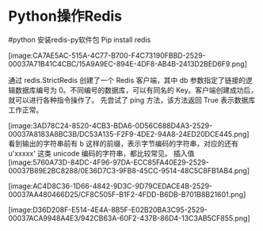 # Python操作Redis
#python
安装redis-py软件包
Pip install redis

[image:CA7AE5AC-515A-4C77-B700-F4C73190FBBD-2529-00037A71B41C4CBC/15A9A9EC-894E-4DF8-AB4B-2413D2BED6F9.png]

通过 redis.StrictRedis 创建了一个 Redis 客户端，其中 db 参数指定了链接的逻辑数据库编号为 0。不同编号的数据库，可以有同名的 Key。客户端创建成功后，就可以进行各种指令操作了。 先尝试了 ping 方法，该方法返回 True 表示数据库工作正常。

[image:3AD78C24-8520-4CB3-BDA6-0D56C688D4A3-2529-00037A8183A8BC3B/DC53A135-F2F9-4DE2-94A8-24ED20DCE445.png]
看到输出的字符串前有 b 这样的前缀，表示字节编码的字符串，对应的还有 u'xxxxx' 这类 unicode 编码的字符串，都比较常见。
插入值
[image:5760A73D-84DC-4F96-97DA-ECC85FA40E29-2529-00037B89E2BC8288/0E36D7C3-9FB8-45CC-9514-48C5C8FB1AB4.png]


[image:AC4D8C36-1D66-4842-9D3C-9D79CEDACE4B-2529-00037AA480466D25/CF8C505F-B1F2-4FDD-B6DB-B701B8B21601.png]

[image:D36D208F-E514-4E4A-8B5F-E02B20BA3C95-2529-00037ACA9948A4E3/942CB63A-60F2-437B-86D4-13C3AB5CF855.png]